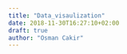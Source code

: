 ```yaml
---
title: "Data_visaulization"
date: 2018-11-30T16:27:10+02:00
draft: true
author: "Osman Cakir"
---
```


